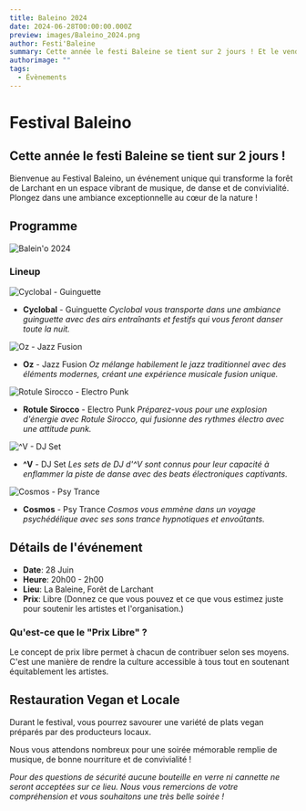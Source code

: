 ```yaml
---
title: Baleino 2024
date: 2024-06-28T00:00:00.000Z
preview: images/Baleino_2024.png
author: Festi'Baleine
summary: Cette année le festi Baleine se tient sur 2 jours ! Et le vendredi c'est Balein'o !
authorimage: ""
tags:
  - Évènements
---
```


# Festival Baleino

## Cette année le festi Baleine se tient sur 2 jours !

Bienvenue au Festival Baleino, un événement unique qui transforme la forêt de Larchant en un espace vibrant de musique, de danse et de convivialité. Plongez dans une ambiance exceptionnelle au cœur de la nature !

<!-- <iframe id="ytplayer" type="text/html" width="640" height="360"
  src="https://youtu.be/WqHdHffKhF8"
  frameborder="0"></iframe> -->


<div id="ytplayer"></div>

<script>
  // Load the IFrame Player API code asynchronously.
  var tag = document.createElement('script');
  tag.src = "https://www.youtube.com/player_api";
  var firstScriptTag = document.getElementsByTagName('script')[0];
  firstScriptTag.parentNode.insertBefore(tag, firstScriptTag);

  // Replace the 'ytplayer' element with an <iframe> and
  // YouTube player after the API code downloads.
  var player;
  function onYouTubePlayerAPIReady() {
    player = new YT.Player('ytplayer', {
      height: '400',
      width: '720',
      videoId: 'WqHdHffKhF8'
    });
  }
</script>



## Programme

![Balein'o 2024](/images/Baleino_2024.png)

### Lineup

![Cyclobal - Guinguette](../static/cyclobal-image.png)

- **Cyclobal** - Guinguette
  _Cyclobal vous transporte dans une ambiance guinguette avec des airs entraînants et festifs qui vous feront danser toute la nuit._

![Oz - Jazz Fusion](../static/oz-image.png)

- **Oz** - Jazz Fusion
  _Oz mélange habilement le jazz traditionnel avec des éléments modernes, créant une expérience musicale fusion unique._

![Rotule Sirocco - Electro Punk](../static/rotule-sirocco-image.png)

- **Rotule Sirocco** - Electro Punk
  _Préparez-vous pour une explosion d'énergie avec Rotule Sirocco, qui fusionne des rythmes électro avec une attitude punk._

![^V - DJ Set](../static/av-image.png)

- **^V** - DJ Set
  _Les sets de DJ d'^V sont connus pour leur capacité à enflammer la piste de danse avec des beats électroniques captivants._

![Cosmos - Psy Trance](../static/cosmos-image.png)

- **Cosmos** - Psy Trance
  _Cosmos vous emmène dans un voyage psychédélique avec ses sons trance hypnotiques et envoûtants._

## Détails de l'événement

- **Date**: 28 Juin
- **Heure**: 20h00 - 2h00
- **Lieu**: La Baleine, Forêt de Larchant
- **Prix**: Libre (Donnez ce que vous pouvez et ce que vous estimez juste pour soutenir les artistes et l'organisation.)

### Qu'est-ce que le "Prix Libre" ?

Le concept de prix libre permet à chacun de contribuer selon ses moyens. C'est une manière de rendre la culture accessible à tous tout en soutenant équitablement les artistes.

## Restauration Vegan et Locale

Durant le festival, vous pourrez savourer une variété de plats vegan préparés par des producteurs locaux.

Nous vous attendons nombreux pour une soirée mémorable remplie de musique, de bonne nourriture et de convivialité !

_Pour des questions de sécurité aucune bouteille en verre ni cannette ne seront acceptées sur ce lieu. Nous vous remercions de votre compréhension et vous souhaitons une très belle soirée !_
